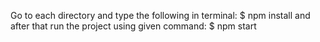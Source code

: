 Go to each directory and type the following in terminal:
$ npm install 
and after that run the project using given command: 
$ npm start
